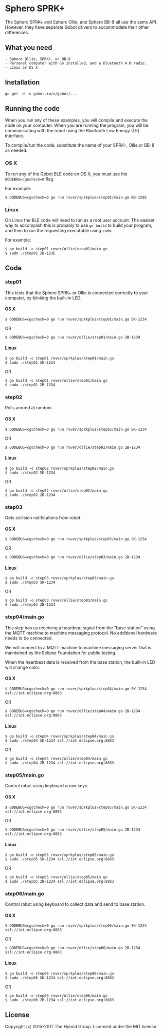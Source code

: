 # Sphero SPRK+

The Sphero SPRK+ and Sphero Ollie, and Sphero BB-8 all use the same API. However,
they have separate Gobot drivers to accommodate their other differences.

## What you need

    - Sphero Ollie, SPRK+, or BB-8
    - Personal computer with Go installed, and a Bluetooth 4.0 radio.
    - Linux or OS X

## Installation

```
go get -d -u gobot.io/x/gobot/...
```

## Running the code
When you run any of these examples, you will compile and execute the code on your computer. When you are running the program, you will be communicating with the robot using the Bluetooth Low Energy (LE) interface.

To compile/run the code, substitute the name of your SPRK+, Ollie or BB-8 as needed.

### OS X

To run any of the Gobot BLE code on OS X, you must use the `GODEBUG=cgocheck=0` flag.

For example:

```
$ GODEBUG=cgocheck=0 go run rover/sprkplus/step01/main.go BB-128E
```

### Linux

On Linux the BLE code will need to run as a root user account. The easiest way to accomplish this is probably to use `go build` to build your program, and then to run the requesting executable using `sudo`.

For example:

```
$ go build -o step01 rover/ollie/step01/main.go
$ sudo ./step01 2B-123E
```

## Code

### step01

This tests that the Sphero SPRK+ or Ollie is connected correctly to your computer, by blinking the built-in LED.

#### OS X

```
$ GODEBUG=cgocheck=0 go run rover/sprkplus/step01/main.go SK-1234
```

OR

```
$ GODEBUG=cgocheck=0 go run rover/ollie/step01/main.go 2B-1234
```

#### Linux

```
$ go build -o step01 rover/sprkplus/step01/main.go
$ sudo ./step01 SK-1234
```

OR

```
$ go build -o step01 rover/ollie/step01/main.go
$ sudo ./step01 2B-1234
```

### step02

Rolls around at random.


#### OS X

```
$ GODEBUG=cgocheck=0 go run rover/sprkplus/step02/main.go SK-1234
```

OR

```
$ GODEBUG=cgocheck=0 go run rover/ollie/step02/main.go 2B-1234
```

#### Linux

```
$ go build -o step02 rover/sprkplus/step02/main.go
$ sudo ./step02 SK-1234
```

OR

```
$ go build -o step02 rover/ollie/step02/main.go
$ sudo ./step02 2B-1234
```

### step03

Gets collision notifications from robot.

#### OS X

```
$ GODEBUG=cgocheck=0 go run rover/sprkplus/step03/main.go SK-1234
```

OR

```
$ GODEBUG=cgocheck=0 go run rover/ollie/step03/main.go 2B-1234
```

#### Linux

```
$ go build -o step03 rover/sprkplus/step03/main.go
$ sudo ./step03 SK-1234
```

OR

```
$ go build -o step03 rover/ollie/step03/main.go
$ sudo ./step03 2B-1234
```

### step04/main.go

This step has us receiving a heartbeat signal from the "base station" using the MQTT machine to machine messaging protocol. No additional hardware needs to be connected. 

We will connect to a MQTT machine to machine messaging server that is maintained by the Eclipse Foundation for public testing.


When the heartbeat data is received from the base station, the built-in LED will change color.

#### OS X

```
$ GODEBUG=cgocheck=0 go run rover/sprkplus/step04/main.go SK-1234 ssl://iot.eclipse.org:8883
```

OR

```
$ GODEBUG=cgocheck=0 go run rover/ollie/step04/main.go 2B-1234 ssl://iot.eclipse.org:8883
```

#### Linux

```
$ go build -o step04 rover/sprkplus/step04/main.go
$ sudo ./step04 SK-1234 ssl://iot.eclipse.org:8883
```

OR

```
$ go build -o step04 rover/ollie/step04/main.go
$ sudo ./step04 2B-1234 ssl://iot.eclipse.org:8883
```

### step05/main.go

Control robot using keyboard arrow keys.

#### OS X

```
$ GODEBUG=cgocheck=0 go run rover/sprkplus/step05/main.go SK-1234 ssl://iot.eclipse.org:8883
```

OR

```
$ GODEBUG=cgocheck=0 go run rover/ollie/step05/main.go 2B-1234 ssl://iot.eclipse.org:8883
```

#### Linux

```
$ go build -o step05 rover/sprkplus/step05/main.go
$ sudo ./step05 SK-1234 ssl://iot.eclipse.org:8883
```

OR

```
$ go build -o step05 rover/ollie/step05/main.go
$ sudo ./step05 2B-1234 ssl://iot.eclipse.org:8883
```

### step06/main.go

Control robot using keyboard to collect data and send to base station.

#### OS X

```
$ GODEBUG=cgocheck=0 go run rover/sprkplus/step06/main.go SK-1234 ssl://iot.eclipse.org:8883
```

OR

```
$ GODEBUG=cgocheck=0 go run rover/ollie/step06/main.go 2B-1234 ssl://iot.eclipse.org:8883
```

#### Linux

```
$ go build -o step06 rover/sprkplus/step06/main.go
$ sudo ./step06 SK-1234 ssl://iot.eclipse.org:8883
```

OR

```
$ go build -o step06 rover/ollie/step06/main.go
$ sudo ./step06 2B-1234 ssl://iot.eclipse.org:8883
```

## License

Copyright (c) 2015-2017 The Hybrid Group. Licensed under the MIT license.
